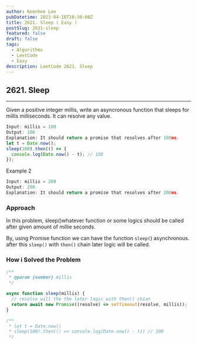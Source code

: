 ```yaml
---
author: Keonhee Lee
pubDatetime: 2023-04-18T16:30:00Z
title: 2621. Sleep ( Easy )
postSlug: 2621-sleep
featured: false
draft: false
tags:
  - Algorithms
  - LeetCode
  - Easy
description: LeetCode 2621. Sleep
---
```


## 2621. Sleep

---

Given a positive integer millis, write an asyncronous function that sleeps for millis milliseconds. It can resolve any value.

```js
Input: millis = 100
Output: 100
Explanation: It should return a promise that resolves after 100ms.
let t = Date.now();
sleep(100).then(() => {
  console.log(Date.now() - t); // 100
});
```

Example 2

```js
Input: millis = 200
Output: 200
Explanation: It should return a promise that resolves after 200ms.
```

### Approach

In this problem, sleep()whatever function or some logics should be called after given amount of millie seconds.

By, using Promise function we can have the function `sleep(`) asynchronous. after this `sleep()` with `then()` chain later logic will be called.

### How i Solved the Problem

```js
/**
 * @param {number} millis
 */

async function sleep(millis) {
  // resolve will the the later logic with then() chian
  return await new Promise((resolve) => setTimeout(resolve, millis));
}

/**
 * let t = Date.now()
 * sleep(100).then(() => console.log(Date.now() - t)) // 100
 */
```
